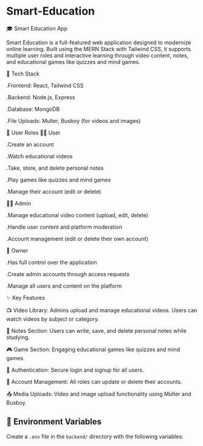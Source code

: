 ﻿# Smart-Education
🎓 Smart Education App

Smart Education is a full-featured web application designed to modernize online learning. Built using the MERN Stack with Tailwind CSS, it supports multiple user roles and interactive learning through video content, notes, and educational games like quizzes and mind games.

🔧 Tech Stack

.Frontend: React, Tailwind CSS

.Backend: Node.js, Express

.Database: MongoDB

.File Uploads: Multer, Busboy (for videos and images)



👥 User Roles
🧑‍🎓 User

.Create an account

.Watch educational videos

.Take, store, and delete personal notes

.Play games like quizzes and mind games

.Manage their account (edit or delete)

🧑‍🏫 Admin

.Manage educational video content (upload, edit, delete)

.Handle user content and platform moderation

.Account management (edit or delete their own account)


👑 Owner

.Has full control over the application

.Create admin accounts through access requests

.Manage all users and content on the platform


✨ Key Features

📺 Video Library: Admins upload and manage educational videos. Users can watch videos by subject or category.

📝 Notes Section: Users can write, save, and delete personal notes while studying.

🎮 Game Section: Engaging educational games like quizzes and mind games.

🔐 Authentication: Secure login and signup for all users.

🧾 Account Management: All roles can update or delete their accounts.


📤 Media Uploads: Video and image upload functionality using Multer and Busboy.

## 🔐 Environment Variables

Create a `.env` file in the `backend/` directory with the following variables:
